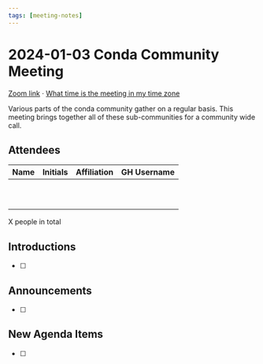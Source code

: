 ```yaml
---
tags: [meeting-notes]
---
```

# 2024-01-03 Conda Community Meeting 

[Zoom link](https://zoom.us/j/9138593505) · [What time is the meeting in my time zone](https://dateful.com/convert/utc?t=5pm)

Various parts of the conda community gather on a regular basis. This meeting brings together all of these sub-communities for a community wide call.

## Attendees

| Name                   | Initials | Affiliation  | GH Username      |
| ---------------------- | -------- | ------------ | ---------------- |
|                        |          |              |                  |
|                        |          |              |                  |
|                        |          |              |                  |
|                        |          |              |                  |
|                        |          |              |                  |
|                        |          |              |                  |
|                        |          |              |                  |
|                        |          |              |                  |
|                        |          |              |                  |
|                        |          |              |                  |

X people in total

## Introductions

- [ ]

## Announcements

- [ ]

## New Agenda Items

- [ ]

